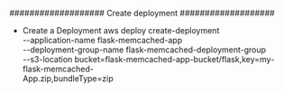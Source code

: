 
###################
Create deployment
###################
 - Create a Deployment
    aws deploy create-deployment \
        --application-name flask-memcached-app \
        --deployment-group-name flask-memcached-deployment-group \
        --s3-location bucket=flask-memcached-app-bucket/flask,key=my-flask-memcached-   
          App.zip,bundleType=zip
